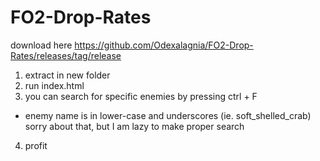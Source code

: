 # FO2-Drop-Rates

download here https://github.com/Odexalagnia/FO2-Drop-Rates/releases/tag/release

1. extract in new folder
2. run index.html
3. you can search for specific enemies by pressing ctrl + F
  - enemy name is in lower-case and underscores (ie. soft_shelled_crab) sorry about that, but I am lazy to make proper search
4. profit
